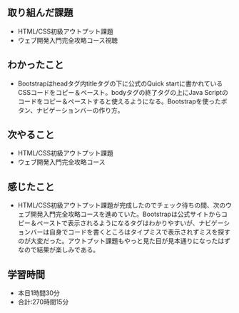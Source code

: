 ## 取り組んだ課題
- HTML/CSS初級アウトプット課題
- ウェブ開発入門完全攻略コース視聴
## わかったこと
- Bootstrapはheadタグ内titleタグの下に公式のQuick startに書かれているCSSコードをコピー＆ペースト。bodyタグの終了タグの上にJava Scriptのコードをコピー＆ペーストすると使えるようになる。Bootstrapを使ったボタン、ナビゲーションバーの作り方。
## 次やること
- HTML/CSS初級アウトプット課題
- ウェブ開発入門完全攻略コース
## 感じたこと
- HTML/CSS初級アウトプット課題が完成したのでチェック待ちの間、次のウェブ開発入門完全攻略コースを進めていた。Bootstrapは公式サイトからコピー＆ペーストで表示されるようになるタグはわかりやすいが、ナビゲーションバーは自身でコードを書くところはタイプミスで表示されずミスを探すのが大変だった。アウトプット課題もやっと見た目が見本通りになったはずなので結果が楽しみである。
## 学習時間
- 本日1時間30分<br>
- 合計:270時間15分
